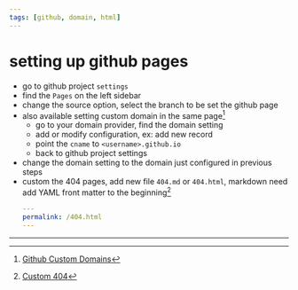 ```yaml
---
tags: [github, domain, html]
---
```


# setting up github pages

- go to github project `settings`
- find the `Pages` on the left sidebar
- change the source option, select the branch to be set the github page
- also available setting custom domain in the same page[^1]
    - go to your domain provider, find the domain setting
    - add or modify configuration, ex: add new record
    - point the `cname` to `<username>.github.io` 
    - back to github project settings
- change the domain setting to the domain just configured in previous steps
- custom the 404 pages, add new file `404.md` or `404.html`, markdown need add YAML front matter to the beginning[^2]
    ```yaml
    ---
    permalink: /404.html
    ---
    ```


____

[^1]: [Github Custom Domains](https://docs.github.com/en/pages/configuring-a-custom-domain-for-your-github-pages-site/about-custom-domains-and-github-pages)
[^2]: [Custom 404](https://docs.github.com/en/pages/getting-started-with-github-pages/creating-a-custom-404-page-for-your-github-pages-site)
